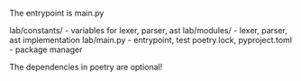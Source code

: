 The entrypoint is main.py

lab/constants/ - variables for lexer, parser, ast
lab/modules/ - lexer, parser, ast implementation
lab/main.py - entrypoint, test
poetry.lock, pyproject.toml - package manager

The dependencies in poetry are optional!
